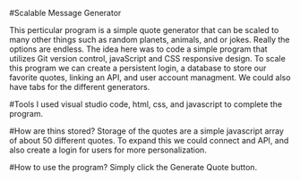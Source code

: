 #Scalable Message Generator

This perticular program is a simple quote generator that can be scaled to many other things such as random planets, animals, and or jokes.  Really the options are endless.
The idea here was to code a simple program that utilizes Git version control, javaScript and CSS responsive design.  To scale this program we can create a persistent login,
a database to store our favorite quotes, linking an API, and user account managment. We could also have tabs for the different generators.

#Tools
I used visual studio code, html, css, and javascript to complete the program.

#How are thins stored?
Storage of the quotes are a simple javascript array of about 50 different quotes.  To expand this we could connect and API, and also create a login for users for more personalization.

#How to use the program?
Simply click the Generate Quote button.
